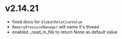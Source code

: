 # v2.14.21

* fixed docs for `GlobalRelativeValue`
* `MemoryPressureManager` will name it's thread
* enabled _read_in_file to return None as default value

